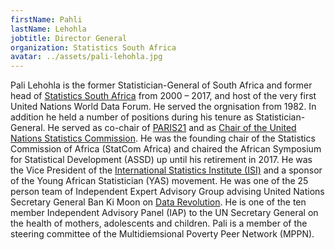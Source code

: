 ```yaml
---
firstName: Pahli
lastName: Lehohla
jobtitle: Director General
organization: Statistics South Africa
avatar: ../assets/pali-lehohla.jpg
---
```


Pali Lehohla is the former Statistician-General of South Africa and former head
of [Statistics South Africa](http://www.statssa.gov.za/) from 2000 – 2017, and
host of the very first United Nations World Data Forum. He served the
orgnisation from 1982. In addition he held a number of positions during his
tenure as Statistician-General. He served as co-chair of
[PARIS21](https://paris21.org/) and as
[Chair of the United Nations Statistics Commission](https://unstats.un.org/unsd/statcom/gallery/chairpersons/).
He was the founding chair of the Statistics Commission of Africa (StatCom
Africa) and chaired the African Symposium for Statistical Development (ASSD) up
until his retirement in 2017. He was the Vice President of the
[International Statistics Institute (ISI)](https://isi-web.org/) and a sponsor
of the Young African Statistician (YAS) movement. He was one of the 25 person
team of Independent Expert Advisory Group advising United Nations Secretary
General Ban Ki Moon on [Data Revolution](https://www.undatarevolution.org/). He
is one of the ten member Independent Advisory Panel (IAP) to the UN Secretary
General on the health of mothers, adolescents and children. Pali is a member of
the steering committee of the Multidiemsional Poverty Peer Network (MPPN).
